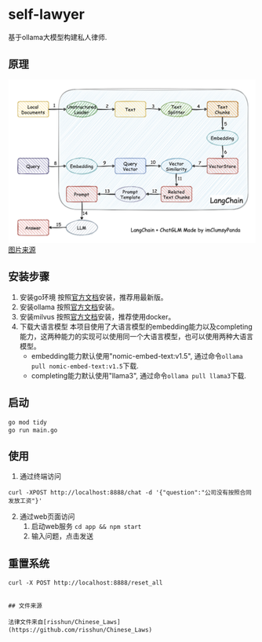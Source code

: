 # self-lawyer

基于ollama大模型构建私人律师.

## 原理

![](https://github.com/datawhalechina/llm-universe/raw/main/figures/C1-3-langchain.png)
[图片来源](https://github.com/datawhalechina/llm-universe/blob/main/notebook/C1%20%E5%A4%A7%E5%9E%8B%E8%AF%AD%E8%A8%80%E6%A8%A1%E5%9E%8B%20LLM%20%E4%BB%8B%E7%BB%8D/3.LangChain%20%E7%AE%80%E4%BB%8B.md)

## 安装步骤

1. 安装go环境
   按照[官方文档](https://go.dev/doc/install)安装，推荐用最新版。
2. 安装ollama
   按照[官方文档](https://github.com/ollama/ollama)安装。
3. 安装milvus
   按照[官方文档](https://milvus.io/docs/install_standalone-docker.md)安装，推荐使用docker。
4. 下载大语言模型
   本项目使用了大语言模型的embedding能力以及completing能力，这两种能力的实现可以使用同一个大语言模型，也可以使用两种大语言模型。
   - embedding能力默认使用"nomic-embed-text:v1.5", 通过命令`ollama pull nomic-embed-text:v1.5`下载.
   - completing能力默认使用"llama3", 通过命令`ollama pull llama3`下载.

## 启动

```
go mod tidy
go run main.go
```

## 使用

1. 通过终端访问

```
curl -XPOST http://localhost:8888/chat -d '{"question":"公司没有按照合同发放工资"}'
```

2. 通过web页面访问
   1. 启动web服务
      `cd app && npm start`
   2. 输入问题，点击发送

## 重置系统

```
curl -X POST http://localhost:8888/reset_all
```

```

## 文件来源

法律文件来自[risshun/Chinese_Laws](https://github.com/risshun/Chinese_Laws)
```
